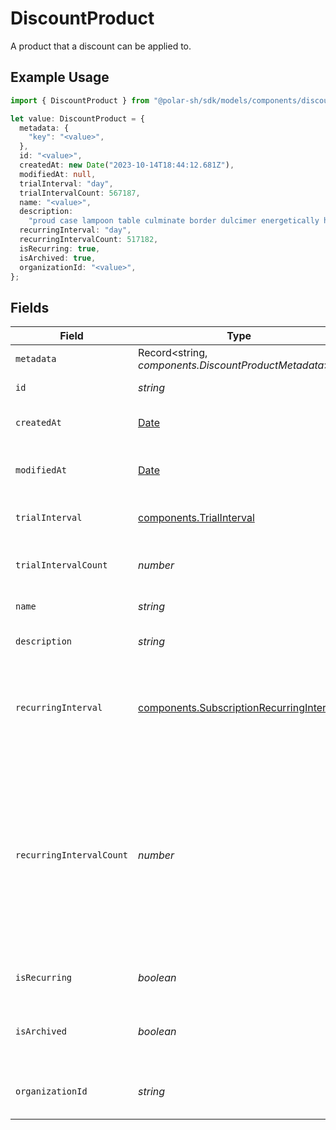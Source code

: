 # DiscountProduct

A product that a discount can be applied to.

## Example Usage

```typescript
import { DiscountProduct } from "@polar-sh/sdk/models/components/discountproduct.js";

let value: DiscountProduct = {
  metadata: {
    "key": "<value>",
  },
  id: "<value>",
  createdAt: new Date("2023-10-14T18:44:12.681Z"),
  modifiedAt: null,
  trialInterval: "day",
  trialIntervalCount: 567187,
  name: "<value>",
  description:
    "proud case lampoon table culminate border dulcimer energetically how hype",
  recurringInterval: "day",
  recurringIntervalCount: 517182,
  isRecurring: true,
  isArchived: true,
  organizationId: "<value>",
};
```

## Fields

| Field                                                                                                                                                                                                      | Type                                                                                                                                                                                                       | Required                                                                                                                                                                                                   | Description                                                                                                                                                                                                |
| ---------------------------------------------------------------------------------------------------------------------------------------------------------------------------------------------------------- | ---------------------------------------------------------------------------------------------------------------------------------------------------------------------------------------------------------- | ---------------------------------------------------------------------------------------------------------------------------------------------------------------------------------------------------------- | ---------------------------------------------------------------------------------------------------------------------------------------------------------------------------------------------------------- |
| `metadata`                                                                                                                                                                                                 | Record<string, *components.DiscountProductMetadata*>                                                                                                                                                       | :heavy_check_mark:                                                                                                                                                                                         | N/A                                                                                                                                                                                                        |
| `id`                                                                                                                                                                                                       | *string*                                                                                                                                                                                                   | :heavy_check_mark:                                                                                                                                                                                         | The ID of the object.                                                                                                                                                                                      |
| `createdAt`                                                                                                                                                                                                | [Date](https://developer.mozilla.org/en-US/docs/Web/JavaScript/Reference/Global_Objects/Date)                                                                                                              | :heavy_check_mark:                                                                                                                                                                                         | Creation timestamp of the object.                                                                                                                                                                          |
| `modifiedAt`                                                                                                                                                                                               | [Date](https://developer.mozilla.org/en-US/docs/Web/JavaScript/Reference/Global_Objects/Date)                                                                                                              | :heavy_check_mark:                                                                                                                                                                                         | Last modification timestamp of the object.                                                                                                                                                                 |
| `trialInterval`                                                                                                                                                                                            | [components.TrialInterval](../../models/components/trialinterval.md)                                                                                                                                       | :heavy_check_mark:                                                                                                                                                                                         | The interval unit for the trial period.                                                                                                                                                                    |
| `trialIntervalCount`                                                                                                                                                                                       | *number*                                                                                                                                                                                                   | :heavy_check_mark:                                                                                                                                                                                         | The number of interval units for the trial period.                                                                                                                                                         |
| `name`                                                                                                                                                                                                     | *string*                                                                                                                                                                                                   | :heavy_check_mark:                                                                                                                                                                                         | The name of the product.                                                                                                                                                                                   |
| `description`                                                                                                                                                                                              | *string*                                                                                                                                                                                                   | :heavy_check_mark:                                                                                                                                                                                         | The description of the product.                                                                                                                                                                            |
| `recurringInterval`                                                                                                                                                                                        | [components.SubscriptionRecurringInterval](../../models/components/subscriptionrecurringinterval.md)                                                                                                       | :heavy_check_mark:                                                                                                                                                                                         | The recurring interval of the product. If `None`, the product is a one-time purchase.                                                                                                                      |
| `recurringIntervalCount`                                                                                                                                                                                   | *number*                                                                                                                                                                                                   | :heavy_check_mark:                                                                                                                                                                                         | Number of interval units of the subscription.If this is set to 1 the charge will happen every interval (e.g. every month),if set to 2 it will be every other month, and so on. None for one-time products. |
| `isRecurring`                                                                                                                                                                                              | *boolean*                                                                                                                                                                                                  | :heavy_check_mark:                                                                                                                                                                                         | Whether the product is a subscription.                                                                                                                                                                     |
| `isArchived`                                                                                                                                                                                               | *boolean*                                                                                                                                                                                                  | :heavy_check_mark:                                                                                                                                                                                         | Whether the product is archived and no longer available.                                                                                                                                                   |
| `organizationId`                                                                                                                                                                                           | *string*                                                                                                                                                                                                   | :heavy_check_mark:                                                                                                                                                                                         | The ID of the organization owning the product.                                                                                                                                                             |